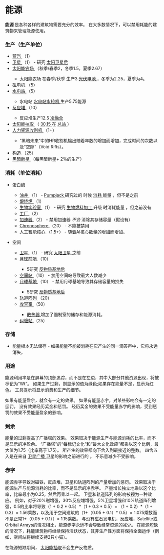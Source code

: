 # 能源
<p>
  <strong>
        能源
  </strong>
      是各种各样的建筑物需要充分的效率。
      在大多数情况下，可以禁用耗能的建筑物来管理能源使用。
</p>

### 生产（生产单位）
<ul>
    <li>
      <a href="#Buildings#Steamworks">
            蒸汽
      </a>
          （1）
    </li>
    <li>
      <a href="?file=001-猫咪百科/07-空间/03-轨道#卫星">
            卫星
      </a>
          （1） - 研究
      <a href="#workshop#Solar_Satellites">
            太阳卫星后
      </a>
    </li>
    <li>
      <a href="#Buildings#Pasture">
            太阳能农场
      </a>
          （秋季/春季2，冬季1.5，夏季2.67）
    </li>
    <ul>
      <li>
            太阳能农场
            在春季/秋季
            生产3
        <a href="#workshop#Photovoltaic_Cells">
              光伏电池
        </a>
            ，冬季为2.25，夏季为4。
      </li>
    </ul>
    <li>
      <a href="#Buildings#Magneto">
            磁电机
      </a>
          （5）
    </li>
    <li>
      <a href="#Buildings#Aqueduct">
            水电站
      </a>
          （5）
    </li>
    <ul>
      <li>
            水电站
          <a href="#workshop#Hydro_Plant_Turbines">
              水电站水轮机
          </a>
            生产5.75能源
        <a href="#workshop#Hydro_Plant_Turbines">
        </a>
      </li>
    </ul>
    <li>
      <a href="#Buildings#Reactor">
            反应堆
      </a>
          （10）
    </li>
    <ul>
      <li>
            反应堆生产12.5
        <a href="?file=001-猫咪百科/04-工坊/01-升级#冷融合">
              冷融合
        </a>
      </li>
    </ul>
    <li>
      <a href="?file=001-猫咪百科/07-空间/07-太阳#太阳能抽取">
            太阳能抽取
      </a>
          （
        <a href="?file=001-猫咪百科/07-空间/07-太阳#太阳能抽取">
            30,15
        </a>
          在
      <a href="#Game+Mechanics#Cycles">
            总站
      </a>
          ）
    </li>
    <li>
      <a href="#Space#HR_Harvester">
            人力资源收割机
      </a>
          （1+）
    </li>
    <ul>
      <li>
            “黑暗未来”中的HR收割机输出随着年数的增加而增加，完成时间的次数以及“空隙”（Void Rifts）。
      </li>
    </ul>
    <li>
      <a href="#Space#Tectonic">
            构造
      </a>
          （25）
    </li>
    <li>
      <a href="#Religion#Dark_Nova">
            黑暗新星
      </a>
          （每黑暗新星+ 2%的生产）
    </li>
  </ul>
  
### 消耗（单位消耗）
<ul>
    <li>
          蛋白酶
    </li>
    <ul>
      <li>
        <a href="#Buildings#Oil_Well">
              油井
        </a>
            （1） -
        <a href="#workshop#Pumpjack">
              Pumpjack
        </a>
            研究过的
            时候
          <a href="#workshop#Pumpjack">
              消耗
          </a>
            能量
            ，但不是之前
      </li>
      <li>
        <a href="#Buildings#Calciner">
              煅烧炉
        </a>
            （1）
      </li>
      <li>
        <a href="?file=001-猫咪百科/01-建筑物/03-科学建筑#生物实验室">
              生物实验室
        </a>
            （1） -
            研究
        <a href="?file=001-猫咪百科/04-工坊/01-升级#生物燃料加工">
              生物燃料加工
        </a>
            升级
            时消耗能量
            ，但之前没有
      </li>
      <li>
        <a href="#Buildings#Factory">
              工厂
        </a>
            （2）
      </li>
      <li>
        <a href="#Buildings#Accelerator">
              加速器
        </a>
            （2） - 禁用加速器
        <em>
              不会
        </em>
            消除其存储容量（假设有）
      </li>
      <li>
        <a href="#Buildings#Chronosphere">
              Chronosphere
        </a>
            （20） - 不能被禁用
      </li>
      <li>
        <a href="#Buildings#AI_Core">
              人工智能核心
        </a>
            （1.5+） - 随着AI核心数量的增加而增加。
      </li>
    </ul>
  </ul>
  <ul>
    <li>
          空间
    </li>
    <ul>
      <li>
        <a href="?file=001-猫咪百科/07-空间/03-轨道#卫星">
              卫星
        </a>
            （1） - 研究
          <a href="#workshop#Solar_Satellites">
              太阳卫星
          </a>
            之前
        <a href="#workshop#Solar_Satellites">
        </a>
      </li>
      <li>
        <a href="?file=001-猫咪百科/07-空间/04-月球#月球前哨">
              月球前哨
        </a>
            （10）
      </li>
      <ul>
        <li>
              5研究
          <a href="?file=001-猫咪百科/04-工坊/01-升级#反物质基地">
                反物质基地后
          </a>
        </li>
      </ul>
      <li>
        <a href="?file=001-猫咪百科/07-空间/03-轨道#空间站">
              空间站
        </a>
            （10） - 禁用空间站导致最大人数减少
      </li>
      <li>
        <a href="?file=001-猫咪百科/07-空间/04-月球#月球基地">
              月球基地
        </a>
            （10） - 禁用月球基地导致其存储容量的损失
      </li>
      <ul>
        <li>
              5研究
          <a href="?file=001-猫咪百科/04-工坊/01-升级#反物质基地">
                反物质基地后
          </a>
        </li>
      </ul>
      <li>
        <a href="#Space#Orbital_Array">
              轨道阵列
        </a>
            （20）
      </li>
      <li>
        <a href="#Space#Containment_Chamber">
              收容室
        </a>
            （50）
      </li>
      <ul>
        <li>
          <a href="#Space#Heatsink">
                散热器
          </a>
              增加了遏制室的储存和能源消耗。
        </li>
      </ul>
      <li>
        <a href="#Space#Entanglement_Station">
              纠缠站
        </a>
            （25）
      </li>
    </ul>
  </ul>
  
### 存储
<ul>
    <li>
          能量根本无法储存 - 如果能量不能被消耗在它产生的同一滴答声中，它将永远消失。
    </li>
  </ul>
  
### 用途
<p>
        能源利用率是在屏幕的顶部追踪，而不是在左边，其中大部分其他资源出现，将被标记为“Wt”。
        如果生产过剩，则显示的值为绿色;如果存在能量不足，显示为红色。
        工具提示将显示消费和生产的细节。
  </p>
  <p>
        如果有能量盈余，就会有一定的效果。
        如果有能量赤字，对某些影响会有一定的惩罚。
        没有效果经历奖金和惩罚。
        经历奖金的效果不受能量赤字的影响，受到惩罚的效果不受能量盈余的影响。
  </p>
  
 ### 剩余
<p>
          能量的过剩提高了广播塔的效果。
          效果取决于能源生产与能源消耗的比率，而不是显示的净盈余。
          “广播塔”的“每标记文化”和“最大文化效应”都乘以这个比例，最大值为1.75（比率高于1.75）。
          所产生的效果都向下舍入到最接近的整数。
          四舍五入是在来自
      <a href="#workshop#Satellite_Radio">
            卫星广播
      </a>
          卫星的影响之前进行的
          。
          不乐意减少不受影响。
    </p>
    
### 赤字
 <p>
能源赤字导致对磁铁，反应堆，卫星和轨道阵列的产量增加的惩罚。
效果取决于能源生产与能源消耗的比率，而不是显示的净赤字。
产量增长独立地乘以这个比率，比率最小为0.25，然后再乘以一起。
卫星和轨道阵列的影响被视为一种效应。
例如，对于20%磁增强，30%反应堆增强，5%卫星增强和10%轨道阵列增强，0.5的比率将导致（1 + 0.2 * 0.5）*（1 + 0.3 * 0.5）= （1 + 0.2）*（1 + 0.3）= 1.56乘数，以及用于空间建筑的（1+（0.05 + 0.1）* 0.5）= 1.075乘数而不是正常1+（0.05 + 0.1））= 1.15乘数。
与没有磁石发电机，反应堆，Satellite或Orbital Arrays的情况相比，能源赤字永远不会导致经常资源的减少。
在能源短缺的情况下，耗能建筑物将继续保持活跃状态，其非生产性方面将保持全面运作（例如，空间站将继续支持2只小猫）。
</p>
<p>在能源短缺期间， <a href="?file=001-猫咪百科/07-空间/07-太阳#太阳能抽取"> 太阳能抽取</a>不会生产反物质。</p>